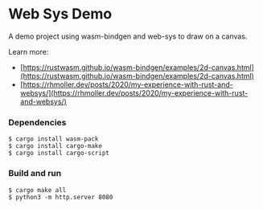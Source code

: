 # Web Sys Demo

A demo project using wasm-bindgen and web-sys to draw on a canvas.


Learn more:

- [https://rustwasm.github.io/wasm-bindgen/examples/2d-canvas.html](https://rustwasm.github.io/wasm-bindgen/examples/2d-canvas.html)
- [https://rhmoller.dev/posts/2020/my-experience-with-rust-and-websys/](https://rhmoller.dev/posts/2020/my-experience-with-rust-and-websys/)

### Dependencies

```
$ cargo install wasm-pack
$ cargo install cargo-make
$ cargo install cargo-script
```

### Build and run

```
$ cargo make all
$ python3 -m http.server 8080
```
